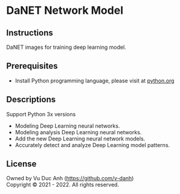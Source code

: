 # DaNET Network Model


## Instructions
DaNET images for training deep learning model.

## Prerequisites
+ Install Python programming language, please visit at <a href="https://www.python.org/" target="_blank">python.org</a>

## Descriptions
Support Python 3x versions
+ Modeling Deep Learning neural networks.
+ Modeling analysis Deep Learning neural networks.
+ Add the new Deep Learning neural network models.
+ Accurately detect and analyze Deep Learning model patterns.


## License
Owned by Vu Duc Anh (https://github.com/v-danh) </br>
Copyright © 2021 - 2022. All rights reserved.
